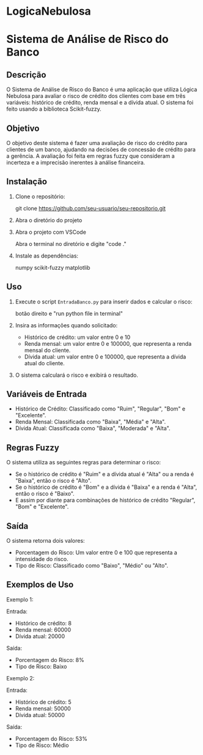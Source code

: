 # LogicaNebulosa
# Sistema de Análise de Risco do Banco

## Descrição

O Sistema de Análise de Risco do Banco é uma aplicação que utiliza Lógica Nebulosa para avaliar o risco de crédito dos clientes com base em três variáveis: histórico de crédito, renda mensal e a dívida atual. O sistema foi feito usando a biblioteca Scikit-fuzzy.

## Objetivo

O objetivo deste sistema é fazer uma avaliação de risco do crédito para clientes de um banco, ajudando na decisões de concessão de crédito para a gerência. A avaliação foi feita em regras fuzzy que consideram a incerteza e a imprecisão inerentes à análise financeira.

## Instalação

1. Clone o repositório:

   git clone https://github.com/seu-usuario/seu-repositorio.git

2. Abra o diretório do projeto
  
3. Abra o projeto com VSCode

   Abra o terminal no diretório e digite "code ."
   
4. Instale as dependências:

   numpy
   scikit-fuzzy
   matplotlib

## Uso

1. Execute o script `EntradaBanco.py` para inserir dados e calcular o risco:

   botão direito e "run python file in terminal"

2. Insira as informações quando solicitado:

   - Histórico de crédito: um valor entre 0 e 10
   - Renda mensal: um valor entre 0 e 100000, que representa a renda mensal do cliente.
   - Dívida atual: um valor entre 0 e 100000, que representa a dívida atual do cliente.

3. O sistema calculará o risco e exibirá o resultado.

## Variáveis de Entrada

- Histórico de Crédito: Classificado como "Ruim", "Regular", "Bom" e "Excelente".
- Renda Mensal: Classificada como "Baixa", "Média" e "Alta".
- Dívida Atual: Classificada como "Baixa", "Moderada" e "Alta".

## Regras Fuzzy

O sistema utiliza as seguintes regras para determinar o risco:

- Se o histórico de crédito é "Ruim" e a dívida atual é "Alta" ou a renda é "Baixa", então o risco é "Alto".
- Se o histórico de crédito é "Bom" e a dívida é "Baixa" e a renda é "Alta", então o risco é "Baixo".
- E assim por diante para combinações de histórico de crédito "Regular", "Bom" e "Excelente".

## Saída

O sistema retorna dois valores:
- Porcentagem do Risco: Um valor entre 0 e 100 que representa a intensidade do risco.
- Tipo de Risco: Classificado como "Baixo", "Médio" ou "Alto".

## Exemplos de Uso
Exemplo 1:

Entrada:
- Histórico de crédito: 8
- Renda mensal: 60000
- Dívida atual: 20000

Saída:
- Porcentagem do Risco: 8%
- Tipo de Risco: Baixo

Exemplo 2:

Entrada:
- Histórico de crédito: 5
- Renda mensal: 50000
- Dívida atual: 50000

Saída:
- Porcentagem do Risco: 53%
- Tipo de Risco: Médio
